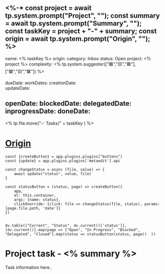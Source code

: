 <%-*
	const project = await tp.system.prompt("Project", "");
	const summary = await tp.system.prompt("Summary", "");
	const taskKey = project + "-" + summary;
	const origin = await tp.system.prompt("Origin", "");
%>
---
name:  <% taskKey %>
origin: 
category: Inbox
status: Open
project: <% project %>
complexity: <% tp.system.suggester(["🟩","🟨","🟥"], ["🟩","🟨","🟥"]) %>

dueDate:
workDates:
creationDate:  
updateDate:

openDate:
blockedDate:
delegatedDate:
inprogressDate:
doneDate:
---
<% tp.file.move("✅ Tasks/" + taskKey ) %>
# [Origin](<% origin %>) 
```dataviewjs
const {createButton} = app.plugins.plugins["buttons"]  
const {update} = app.plugins.plugins['metaedit'].api  
  
const changeStatus = async (file, value) => {  
    await update("status", value, file)  
}  
  
const statusButton = (status, page) => createButton({  
    app,  
    el: this.container,  
    args: {name: status},  
    clickOverride: {click: file => changeStatus(file, status), params: [page.file.path, 'date']}  
})  
  
  
dv.table(["Current", "Status", dv.current()['status']], [dv.current()].map(page => ["Open", "In Progress", "Blocked", "Delegated", "Closed"].map(status => statusButton(status, page))  ))
```
# Project task - <% summary %>

Task information here..

